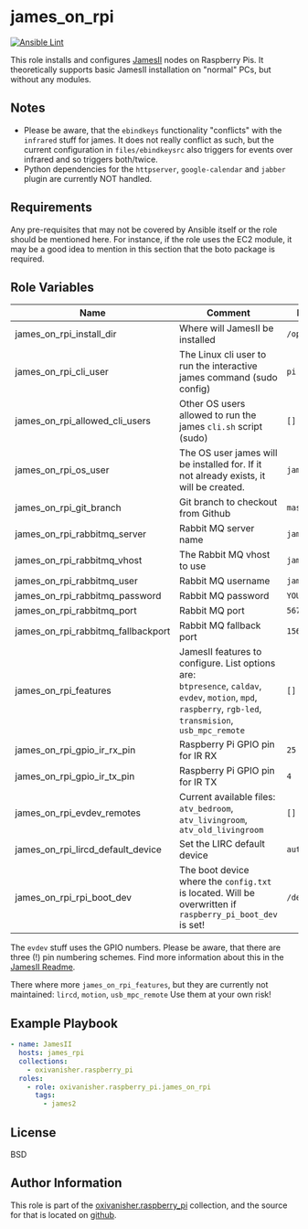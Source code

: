 james_on_rpi
============
[![Ansible Lint](https://github.com/oxivanisher/role-james_on_rpi/actions/workflows/ansible-lint.yml/badge.svg)](https://github.com/oxivanisher/role-james_on_rpi/actions/workflows/ansible-lint.yml)

This role installs and configures [JamesII](https://github.com/oxivanisher/JamesII) nodes on Raspberry Pis.
It theoretically supports basic JamesII installation on "normal" PCs, but without any modules.

Notes
-----

* Please be aware, that the `ebindkeys` functionality "conflicts" with the `infrared` stuff for james. It does not really conflict as such, but the current configuration in `files/ebindkeysrc` also triggers for events over infrared and so triggers both/twice.
* Python dependencies for the `httpserver`, `google-calendar` and `jabber` plugin are currently NOT handled.

Requirements
------------

Any pre-requisites that may not be covered by Ansible itself or the role should be mentioned here. For instance, if the role uses the EC2 module, it may be a good idea to mention in this section that the boto package is required.

Role Variables
--------------

| Name                               | Comment                                                                                                                                                         | Default value       |
| ---------------------------------- | --------------------------------------------------------------------------------------------------------------------------------------------------------------- | ------------------- |
| james_on_rpi_install_dir           | Where will JamesII be installed                                                                                                                                 | `/opt/JamesII`      |
| james_on_rpi_cli_user              | The Linux cli user to run the interactive james command (sudo config)                                                                                           | `pi`                |
| james_on_rpi_allowed_cli_users     | Other OS users allowed to run the james `cli.sh` script (sudo)                                                                                                  | `[]`                |
| james_on_rpi_os_user               | The OS user james will be installed for. If it not already exists, it will be created.                                                                          | `james`             |
| james_on_rpi_git_branch            | Git branch to checkout from Github                                                                                                                              | `master`            |
| james_on_rpi_rabbitmq_server       | Rabbit MQ server name                                                                                                                                           | `james.example.lan` |
| james_on_rpi_rabbitmq_vhost        | The Rabbit MQ vhost to use                                                                                                                                      | `james2`            |
| james_on_rpi_rabbitmq_user         | Rabbit MQ username                                                                                                                                              | `james2`            |
| james_on_rpi_rabbitmq_password     | Rabbit MQ password                                                                                                                                              | `YOURPASSWORD`      |
| james_on_rpi_rabbitmq_port         | Rabbit MQ port                                                                                                                                                  | `5672`              |
| james_on_rpi_rabbitmq_fallbackport | Rabbit MQ fallback port                                                                                                                                         | `15672`             |
| james_on_rpi_features              | JamesII features to configure. List options are: <br> `btpresence`, `caldav`, `evdev`, `motion`, `mpd`, `raspberry`, `rgb-led`, `transmision`, `usb_mpc_remote` | `[]`                |
| james_on_rpi_gpio_ir_rx_pin        | Raspberry Pi GPIO pin for IR RX                                                                                                                                 | `25`                |
| james_on_rpi_gpio_ir_tx_pin        | Raspberry Pi GPIO pin for IR TX                                                                                                                                 | `4`                 |
| james_on_rpi_evdev_remotes         | Current available files: <br> `atv_bedroom`, `atv_livingroom`, `atv_old_livingroom`                                                                             | `[]`                |
| james_on_rpi_lircd_default_device  | Set the LIRC default device                                                                                                                                     | `auto`              |
| james_on_rpi_rpi_boot_dev          | The boot device where the `config.txt` is located. Will be overwritten if `raspberry_pi_boot_dev` is set!                                                       | `/dev/mmcblk0p1`    |


The `evdev` stuff uses the GPIO numbers. Please be aware, that there are three (!) pin numbering schemes. Find more information about this in the [JamesII Readme](https://github.com/oxivanisher/JamesII).

There where more `james_on_rpi_features`, but they are currently not maintained: `lircd`, `motion`, `usb_mpc_remote`
Use them at your own risk!

Example Playbook
----------------

```yaml
- name: JamesII
  hosts: james_rpi
  collections:
    - oxivanisher.raspberry_pi
  roles:
    - role: oxivanisher.raspberry_pi.james_on_rpi
      tags:
        - james2
```

License
-------

BSD

Author Information
------------------

This role is part of the [oxivanisher.raspberry_pi](https://galaxy.ansible.com/ui/repo/published/oxivanisher/raspberry_pi/) collection, and the source for that is located on [github](https://github.com/oxivanisher/collection-raspberry_pi).
